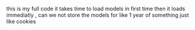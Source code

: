 this is my full code it takes time to load models in first time then it loads immediatly , can we not store the models for like 1 year of something just like cookies
<script>
    const userId = '@ViewBag.UserId';
    const userName = '@ViewBag.UserName';
</script>

<script>
if ("serviceWorker" in navigator) {
  navigator.serviceWorker.register("/TSUISLARS/js/sw.js").then(() => {
  }).catch(err => {
    console.error("❌ SW registration failed:", err);
  });
}
</script>


<script>
    window.addEventListener("DOMContentLoaded", async () => {
        const video = document.getElementById("video");
        const canvas = document.getElementById("canvas");
        const capturedImage = document.getElementById("capturedImage");
        const EntryTypeInput = document.getElementById("EntryType");
        const statusText = document.getElementById("statusText");
        const videoContainer = document.getElementById("videoContainer");
        const punchInButton = document.getElementById("PunchIn");
        const punchOutButton = document.getElementById("PunchOut");
        const entryType = document.getElementById("Entry").value;

        if (punchInButton) punchInButton.style.display = "none";
        if (punchOutButton) punchOutButton.style.display = "none";

        Swal.fire({
            title: 'Please wait...',
            text: 'Preparing face recognition.',
            allowOutsideClick: false,
            didOpen: () => Swal.showLoading()
        });

        startVideo();

        Promise.all([
            faceapi.nets.tinyFaceDetector.loadFromUri('/TSUISLARS/faceApi'),
            faceapi.nets.faceLandmark68TinyNet.loadFromUri('/TSUISLARS/faceApi'),
            faceapi.nets.faceRecognitionNet.loadFromUri('/TSUISLARS/faceApi')
        ]).then(async () => {
            const dummy = document.createElement("canvas");
            dummy.width = 160; dummy.height = 160;
            await faceapi.detectSingleFace(dummy, new faceapi.TinyFaceDetectorOptions());
            Swal.close();
            initFaceRecognition();
        });

        function startVideo() {
            navigator.mediaDevices.getUserMedia({
                video: {
                    facingMode: "user",
                    width: { ideal: 640 },
                    height: { ideal: 480 }
                }
            })
            .then(stream => {
                video.srcObject = stream;
            })
            .catch(console.error);
        }

        function stopVideo() {
            const stream = video.srcObject;
            if (stream) {
                stream.getTracks().forEach(track => track.stop());
            }
            video.srcObject = null;
        }

    
        function verifyDescriptor(descriptor, faceMatcher, matchMode, baseDescriptor, capturedDescriptor) {
            const match = faceMatcher.findBestMatch(descriptor);

            if (match.label !== userId || match.distance >= 0.45) {
                return { success: false, reason: "Face not match with reference image." };
            }

            if (matchMode === "both") {
                const distToBase = faceapi.euclideanDistance(descriptor, baseDescriptor);
                const distToCaptured = faceapi.euclideanDistance(descriptor, capturedDescriptor);

                if (distToBase < 0.40 && distToCaptured < 0.40) {
                    return { success: true };
                } else {
                    return { success: false, reason: "Face not aligned (tilted/poor image)" };
                }
            }

            return { success: true }; // baseOnly mode
        }

        async function initFaceRecognition() {
            const safeUserName = userName.replace(/\s+/g, "%20");
            const timestamp = Date.now();

            const baseImageUrl = `/TSUISLARS/Images/${userId}-${safeUserName}.jpg?t=${timestamp}`;
            const capturedImageUrl = `/TSUISLARS/Images/${userId}-Captured.jpg?t=${timestamp}`;

            let baseDescriptor = null;
            let capturedDescriptor = null;

            try {
                baseDescriptor = await loadDescriptor(baseImageUrl);
                capturedDescriptor = await loadDescriptor(capturedImageUrl);
            } catch (err) {
                console.warn("Error loading descriptors:", err);
            }

            if (!baseDescriptor && !capturedDescriptor) {
                statusText.textContent = "❌ No reference image found. Please upload your image.";
                return;
            }

            let faceMatcher = null;
            let matchMode = "";

            if (baseDescriptor && capturedDescriptor) {
                faceMatcher = new faceapi.FaceMatcher(
                    [new faceapi.LabeledFaceDescriptors(userId, [baseDescriptor, capturedDescriptor])],
                    getThreshold()
                );
                matchMode = "both";
            } else if (baseDescriptor) {
                faceMatcher = new faceapi.FaceMatcher(
                    [new faceapi.LabeledFaceDescriptors(userId, [baseDescriptor])],
                    getThreshold()
                );
                matchMode = "baseOnly";
            } else {
                statusText.textContent = "⚠️ Only captured image found. Please upload your image.";
                return;
            }

            let lastFailureTime = 0;
            function logFailure() {
                const now = Date.now();
                if (now - lastFailureTime < 10000) return;
                lastFailureTime = now;

                fetch("/TSUISLARS/Geo/LogFaceMatchFailure", {
                    method: "POST",
                    headers: { "Content-Type": "application/json" },
                    body: JSON.stringify({ Type: entryType })
                }).catch(err => console.error("Error logging failure:", err));
            }

            let matchFound = false;
            let detectionInterval = null;

            if (detectionInterval) clearInterval(detectionInterval);
            let failCount = 0;
let successCount = 0;

detectionInterval = setInterval(async () => {
    if (matchFound) return;

    const detections = await faceapi
        .detectAllFaces(video, new faceapi.TinyFaceDetectorOptions({ inputSize: 160, scoreThreshold: 0.5 }))
        .withFaceLandmarks(true)
        .withFaceDescriptors();

    if (detections.length === 0) {
        statusText.textContent = "No face detected";
        videoContainer.style.borderColor = "gray";
        failCount = 0; successCount = 0;
        return;
    }

    if (detections.length > 1) {
        statusText.textContent = "❌ Multiple faces detected. Please ensure only one face is visible.";
        videoContainer.style.borderColor = "red";
        failCount = 0; successCount = 0;
        return;
    }

    const detection = detections[0];
    const result = verifyDescriptor(
        detection.descriptor, 
        faceMatcher, 
        matchMode, 
        baseDescriptor, 
        capturedDescriptor
    );

    if (result.success) {
        successCount++;
        failCount = 0;
        if (successCount >= 2) {  // require 2 consecutive matches
            onMatchSuccess(detection.descriptor);
        }
    } else {
        failCount++;
        successCount = 0;
        if (failCount >= 3) {     // only show red after 3 consecutive fails
            statusText.textContent = "❌ " + result.reason;
            videoContainer.style.borderColor = "red";
            logFailure();
        }
    }
}, 300);

            function onMatchSuccess(descriptor) {
                statusText.textContent = `${userName}, Face matched ✅`;
                matchFound = true;
                window.lastVerifiedDescriptor = descriptor;
                videoContainer.style.borderColor = "green";
                setTimeout(() => showSuccessAndCapture(), 1000);
            }

            function showSuccessAndCapture() {
                const captureCanvas = document.createElement("canvas");
                captureCanvas.width = video.videoWidth;
                captureCanvas.height = video.videoHeight;

                const ctx = captureCanvas.getContext("2d");
                ctx.translate(captureCanvas.width, 0);
                ctx.scale(-1, 1);
                ctx.drawImage(video, 0, 0, captureCanvas.width, captureCanvas.height);

                const imageCaptured = captureCanvas.toDataURL("image/jpeg");
                capturedImage.src = imageCaptured;
                capturedImage.style.display = "block";
                video.style.display = "none";

                if (punchInButton) punchInButton.style.display = "inline-block";
                if (punchOutButton) punchOutButton.style.display = "inline-block";

                window.capturedDataURL = imageCaptured;
            }

            async function loadDescriptor(imageUrl) {
                try {
                    const img = await faceapi.fetchImage(imageUrl);
                    const detection = await faceapi
                        .detectSingleFace(img, new faceapi.TinyFaceDetectorOptions({ inputSize: 160 }))
                        .withFaceLandmarks(true)
                        .withFaceDescriptor();
                    return detection?.descriptor || null;
                } catch {
                    return null;
                }
            }

            function resetToRetry() {
                setTimeout(() => {
                    statusText.textContent = "Please align your face properly.";
                    if (punchInButton) punchInButton.style.display = "none";
                    if (punchOutButton) punchOutButton.style.display = "none";
                    capturedImage.style.display = "none";
                    video.style.display = "block";
                    matchFound = false;
                }, 2000);
            }

        
               window.captureImageAndSubmit = async function (entryType) {
        if (!window.capturedDataURL) {
            alert("❌ No captured face image found.");
            statusText.textContent = "Please try again.";
            return;
        }

       
        const detection = await faceapi
            .detectSingleFace(capturedImage, new faceapi.TinyFaceDetectorOptions({ inputSize: 160 }))
            .withFaceLandmarks(true)
            .withFaceDescriptor();

        if (!detection) {
            statusText.textContent = "❌ No face detected in captured image. Please retry.";
            videoContainer.style.borderColor = "red";
            return resetToRetry();
        }

     
        const result = verifyDescriptor(detection.descriptor, faceMatcher, matchMode, baseDescriptor, capturedDescriptor);

        if (!result.success) {
            statusText.textContent = "❌ " + result.reason;
            videoContainer.style.borderColor = "red";
            return resetToRetry();
        }

     
        statusText.textContent = "✅ Verified! Submitting...";
        EntryTypeInput.value = entryType;

        Swal.fire({
            title: "Please wait...",
            allowOutsideClick: false,
            showConfirmButton: false,
            didOpen: () => Swal.showLoading()
        });

        fetch("/TSUISLARS/Geo/AttendanceData", {
            method: "POST",
            headers: { "Content-Type": "application/json" },
            body: JSON.stringify({ Type: entryType, ImageData: window.capturedDataURL })
        })
        .then(res => res.json())
        .then(data => {
            const now = new Date().toLocaleString();
            if (data.success) {
                statusText.textContent = "";
                Swal.fire("Thank you!", `Attendance Recorded.\nDate & Time: ${now}`, "success")
                    .then(() => {
                        stopVideo();
                        location.reload();
                    });
            } else {
                Swal.fire("Face Verified, But Error!", "Server rejected attendance.", "error")
                    .then(() => {
                        stopVideo();
                        location.reload();
                    });
            }
        })
        .catch(() => {
            Swal.fire("Error!", "Submission failed.", "error");
        });
    };

            function getThreshold() {
                const ua = navigator.userAgent.toLowerCase();
                return ua.includes("android") ? 0.45 : 0.40;
            }
        }
    });
</script>
